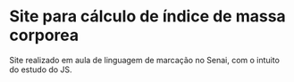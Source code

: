 # Site para cálculo de índice de massa corporea

Site realizado em aula de linguagem de marcação no Senai, com o intuito do estudo do JS.